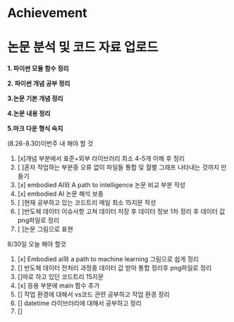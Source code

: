# Achievement
논문 분석 및 코드 자료 업로드
=====================
**1. 파이썬 모듈 함수 정리**

**2. 파이썬 개념 공부 정리**

**3.논문 기본 개념 정리**

**4.논문 내용 정리**

**5.마크 다운 형식 숙지**




(8.26-8.30)이번주 내 해야 할 것
1. [x]개념 부분에서 표준+외부 라이브러리  최소 4-5개 이해 후 정리
2. [ ]혼자 작업하는 부분중 오류 없이 파일들 통합 및 월별 그래프 나타내는 것까지 만들기
3. [x] embodied AI와 A path to intelligence 논문 비교 부분 작성 
4. [x] embodied AI 논문 해석 보충
5. [ ]현재 공부하고 있는 코드트리 매일 최소 15지문 작성
6. [ ]반도체 데이터 이슈사항 고쳐 데이터 저장 후 데이터 정보 1차 정리 후 데이터 값 png파일로 정리
7. [ ]논문 그림으로 표현


8/30일 오늘 해야 할것

1. [x] Embodied ai와 a path to machine learning 그림으로 쉽게 정리
2. [] 반도체 데이터 전처리 과정중 데이터 값 받아 통합 정리후 png파일로 정리
3. []따로 하고 있던 코드트리 15지문
4. [x] 응용 부분에 main 함수 추가
5. [] 작업 환경에 대해서 vs코드 관련 공부하고 작업 환경 정리
6. [] datetime 라이브러리에 대해서 공부하고 정리
7. [] 
